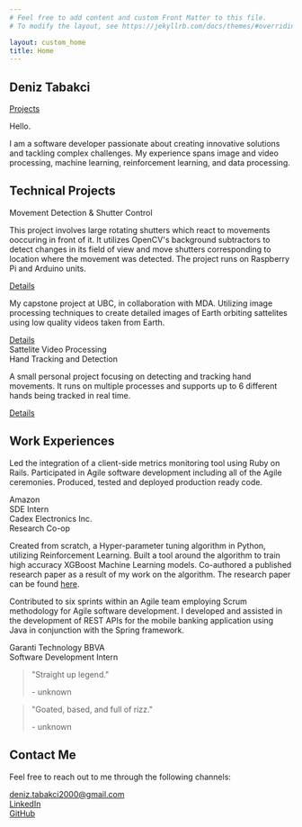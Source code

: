 ```yaml
---
# Feel free to add content and custom Front Matter to this file.
# To modify the layout, see https://jekyllrb.com/docs/themes/#overriding-theme-defaults

layout: custom_home
title: Home
---
```


<!-- Section 1: Introduction -->
<section class="introduction">
  <div class="intro-left">
    <div class="name">
      <h1>Deniz Tabakci</h1>
    </div>
  </div>
  <div class="intro-right">
    <div class="bar">
      <a href="{{ '/projects' | relative_url }}" class="button">Projects</a>
    </div>
    <div class="intro-title">
      <p>Hello.</p>
    </div>
    <div class="intro-text">
      <p>I am a software developer passionate about creating innovative solutions and tackling complex challenges. My experience spans image and video processing, machine learning, reinforcement learning, and data processing.</p>
    </div>
  </div>
</section>

<!-- Section 2: Projects -->
<section class="projects">
  <div class="title">
    <h1>Technical Projects</h1>
  </div>
  <div class="project-row">
    <div class="project-block project-block-left">
      <div class="project-title">Movement Detection & Shutter Control</div>
    </div>
    <div class="project-description project-description-left">
        <p>This project involves large rotating shutters which react to movements ooccuring in front of it. It utilizes OpenCV's background subtractors to detect changes in its field of view and move shutters corresponding to location where the movement was detected. The project runs on Raspberry Pi and Arduino units.</p>
        <a href="{{ '/projects#project1' | relative_url }}" class="details-button">Details</a>
    </div>
  </div>
  <div class="project-row">
    <div class="project-description project-description-right">
        <p>My capstone project at UBC, in collaboration with MDA. Utilizing image processing techniques to create detailed images of Earth orbiting sattelites using low quality videos taken from Earth. </p>
        <a href="{{ '/projects#project2' | relative_url }}" class="details-button">Details</a>
    </div>
    <div class="project-block project-block-right">
      <div class="project-title">Sattelite Video Processing</div>
    </div>
  </div>
  <div class="project-row">
    <div class="project-block project-block-left">
      <div class="project-title">Hand Tracking and Detection</div>
    </div>
    <div class="project-description project-description-left">
        <p>A small personal project focusing on detecting and tracking hand movements. It runs on multiple processes and supports up to 6 different hands being tracked in real time.</p>
        <a href="{{ '/projects#project1' | relative_url }}" class="details-button">Details</a>
    </div>
  </div>
</section>

<!-- Section 3: Work Experience -->
<section class="work">
  <div class="title">
    <h2>Work Experiences</h2>
  </div>
  </div>
  <div class="work-row">
    <div class="work-description project-description-right">
        <p>Led the integration of a client-side metrics monitoring tool using Ruby on Rails. Participated in Agile software development including all of the Agile ceremonies. Produced, tested and deployed production ready code. </p>
    </div>
    <div class="work-block project-block-right">
      <div class="work-title">Amazon</div>
      <div class="work-subtitle">SDE Intern</div>
    </div>
  </div>
  <div class="work-row">
    <div class="work-block project-block-left">
      <div class="work-title">Cadex Electronics Inc.</div>
      <div class="work-subtitle">Research Co-op</div>
    </div>
    <div class="work-description project-description-left">
        <p>Created from scratch, a Hyper-parameter tuning algorithm in Python, utilizing Reinforcement Learning. Built a tool around the algorithm to train high accuracy XGBoost Machine Learning models. Co-authored a published research paper as a result of my work on the algorithm. The research paper can be found <a href="https://ieeexplore.ieee.org/document/10194065" target="_blank">here</a>.</p>
    </div>
  </div>
    <div class="work-row">
    <div class="work-description project-description-right">
        <p>Contributed to six sprints within an Agile team employing Scrum methodology for Agile software development. I developed and assisted in the development of REST APIs for the mobile banking application using Java in conjunction with the Spring framework. </p>
    </div>
    <div class="work-block project-block-right">
      <div class="work-title">Garanti Technology BBVA</div>
      <div class="work-subtitle">Software Development Intern</div>
    </div>
  </div>
</section>
<!-- Section 4: Quotes -->
<section class="quotes">
<blockquote>
    <p>"Straight up legend."</p>
    <div class="author">- unknown</div>
</blockquote>
<blockquote>
    <p>"Goated, based, and full of rizz."</p>
    <div class="author">- unknown</div>
</blockquote>
<!-- Add more quotes as needed -->
</section>

<!-- Section 5: Contact -->
<div class="contact">
  <h2>Contact Me</h2>
  <p>Feel free to reach out to me through the following channels:</p>
  <div class="contact-info">
    <div class="contact-item">
      <i class="fa fa-envelope" aria-hidden="true"></i><a href="mailto:deniz.tabakci2000@gmail.com">deniz.tabakci2000@gmail.com</a>
    </div>
    <div class="contact-item">
      <i class="fa-brands fa-linkedin" aria-hidden="true"></i><a href="https://www.linkedin.com/in/deniz-tabakci/" target="_blank">LinkedIn</a>
    </div>
    <div class="contact-item">
      <i class="fa-brands fa-github" aria-hidden="true"></i><a href="https://github.com/deniztab" target="_blank">GitHub</a>
    </div>
  </div>
</div>
